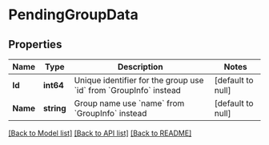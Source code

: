 # PendingGroupData

## Properties
Name | Type | Description | Notes
------------ | ------------- | ------------- | -------------
**Id** | **int64** | Unique identifier for the group  use &#x60;id&#x60; from &#x60;GroupInfo&#x60; instead | [default to null]
**Name** | **string** | Group name  use &#x60;name&#x60; from &#x60;GroupInfo&#x60; instead | [default to null]

[[Back to Model list]](../README.md#documentation-for-models) [[Back to API list]](../README.md#documentation-for-api-endpoints) [[Back to README]](../README.md)

